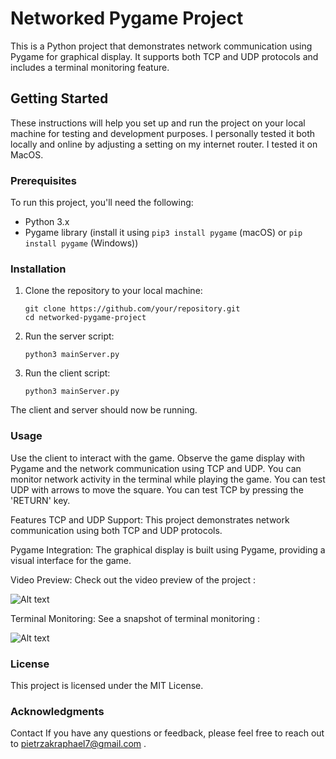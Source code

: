 # Networked Pygame Project

This is a Python project that demonstrates network communication using Pygame for graphical display. It supports both TCP and UDP protocols and includes a terminal monitoring feature.

## Getting Started

These instructions will help you set up and run the project on your local machine for testing and development purposes. I personally tested it both locally and online by adjusting a setting on my internet router. I tested it on MacOS. 



### Prerequisites

To run this project, you'll need the following:

- Python 3.x
- Pygame library (install it using `pip3 install pygame` (macOS) or `pip install pygame` (Windows))

### Installation

1. Clone the repository to your local machine:

   ```shell
   git clone https://github.com/your/repository.git
   cd networked-pygame-project
    ```

2. Run the server script:

    ```shell
    python3 mainServer.py
    ```

3. Run the client script:

    ```shell
    python3 mainServer.py
    ```


The client and server should now be running.

### Usage

Use the client to interact with the game.
Observe the game display with Pygame and the network communication using TCP and UDP.
You can monitor network activity in the terminal while playing the game.
You can test UDP with arrows to move the square. You can test TCP by pressing the 'RETURN' key. 

Features
TCP and UDP Support: This project demonstrates network communication using both TCP and UDP protocols.

Pygame Integration: The graphical display is built using Pygame, providing a visual interface for the game.

Video Preview: Check out the video preview of the project :


![Alt text](recording_network_preview.gif)

Terminal Monitoring: See a snapshot of terminal monitoring :

![Alt text](<terminal preview.png>)


### License
This project is licensed under the MIT License.

### Acknowledgments
Contact
If you have any questions or feedback, please feel free to reach out to pietrzakraphael7@gmail.com .

